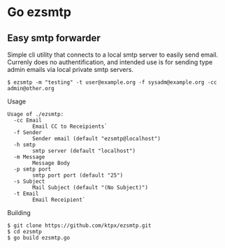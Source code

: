 # Go ezsmtp

## Easy smtp forwarder

Simple cli utility that connects to a local smtp server to easily send
email.  Currenly does no authentification, and intended use is for sending
type admin emails via local private smtp servers. 

```
$ ezsmtp -m "testing" -t user@example.org -f sysadm@example.org -cc admin@other.org
```

Usage

```
Usage of ./ezsmtp:
  -cc Email
        Email CC to Receipients`
  -f Sender
        Sender email (default "ezsmtp@localhost")
  -h smtp
        smtp server (default "localhost")
  -m Message
        Message Body
  -p smtp port
        smtp port port (default "25")
  -s Subject
        Mail Subject (default "(No Subject)")
  -t Email
        Email Receipient`
```
Building

```
$ git clone https://github.com/ktpx/ezsmtp.git
$ cd ezsmtp
$ go build ezsmtp.go
```



